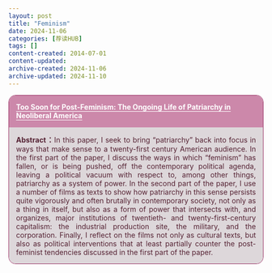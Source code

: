 ```yaml
---
layout: post
title: "Feminism"
date: 2024-11-06
categories: [荐读HUB]
tags: []
content-created: 2014-07-01
content-updated: 
archive-created: 2024-11-06
archive-updated: 2024-11-10
---
```


<div style="margin: 0 0 2em 0; border: 1px solid #936; border-radius: 1em">
<div style="border-radius: 1em 1em 0 0; background: #c8a; min-height: 1em; padding: 1em; color: #fff">
<h3 style="margin: 0; font-size: 1em; line-height: 1.25"><a href="{{site.baseurl}}/assets/static/papers/1-Too-Soon-for-Post-Feminism-The-Ongoing-Life-of-Patriarchy-in-Neoliberal-America.pdf" style="text-decoration: underline; text-underline-offset: 0.2em; color: #fff">Too Soon for Post-Feminism: The Ongoing Life of Patriarchy in Neoliberal America</a></h3>
</div>
<div style="border-radius: 0 0 1em 1em; background: #ddd7da; min-height: 4em; padding: 1em; color: #523; text-align: justify">
<b>Abstract：</b>In this paper, I seek to bring “patriarchy” back into focus in ways that make sense to a twenty-first century American audience. In the first part of the paper, I discuss the ways in which “feminism” has fallen, or is being pushed, off the contemporary political agenda, leaving a political vacuum with respect to, among other things, patriarchy as a system of power. In the second part of the paper, I use a number of films as texts to show how patriarchy in this sense persists quite vigorously and often brutally in contemporary society, not only as a thing in itself, but also as a form of power that intersects with, and organizes, major institutions of twentieth- and twenty-first-century capitalism: the industrial production site, the military, and the corporation. Finally, I reflect on the films not only as cultural texts, but also as political interventions that at least partially counter the post-feminist tendencies discussed in the first part of the paper.

</div>
</div>
